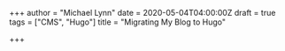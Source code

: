 +++
author = "Michael Lynn"
date = 2020-05-04T04:00:00Z
draft = true
tags = ["CMS", "Hugo"]
title = "Migrating My Blog to Hugo"

+++
